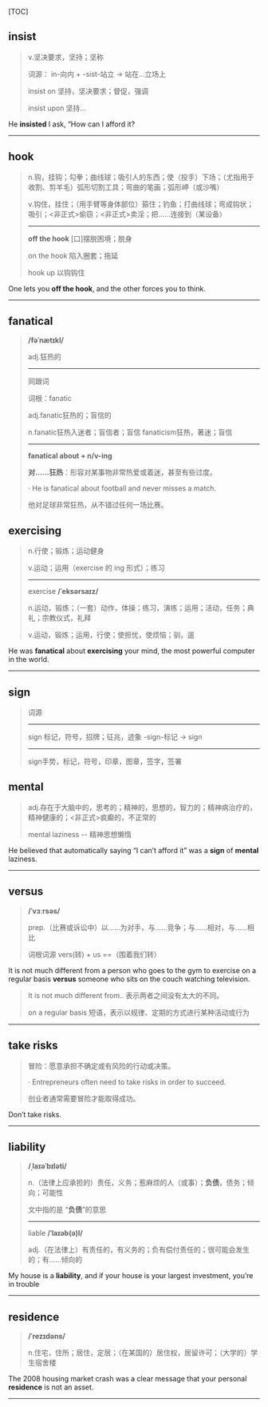 [TOC]

## insist

> v.坚决要求，坚持；坚称
>
> 词源： in-向内 + -sist-站立 → 站在…立场上
>
> insist on 坚持，坚决要求；督促，强调
>
> insist upon 坚持…

He **insisted** I ask, “How can I afford it?

---

## hook

> n.钩，挂钩；勾拳；曲线球；吸引人的东西；使（投手）下场；（尤指用于收割、剪羊毛）弧形切割工具；弯曲的笔画；弧形岬（或沙嘴）
>
> v.钩住，挂住；（用手臂等身体部位）箍住；钓鱼；打曲线球；弯成钩状；吸引；<非正式>偷窃；<非正式>卖淫；把……连接到（某设备）
>
> ---
>
> **off the hook**  [口]摆脱困境；脱身
>
> on the hook 陷入圈套；拖延
>
> hook up 以钩钩住

 One lets you **off the hook**, and the other forces you to think.

---

## fanatical

> **/fəˈnætɪkl/**
>
> adj.狂热的
>
> ---
>
> 同跟词
>
> 词根：fanatic
>
> adj.fanatic狂热的；盲信的
>
> n.fanatic狂热入迷者；盲信者；盲信
> fanaticism狂热，著迷；盲信
>
> ---
>
> **fanatical about + n/v-ing** 
>
> **对……狂热**：形容对某事物非常热爱或着迷，甚至有些过度。
>
> · He is fanatical about football and never misses a match.
>
> 他对足球非常狂热，从不错过任何一场比赛。

## exercising

> n.行使；锻炼；运动健身
>
> v.运动；运用（exercise 的 ing 形式）；练习
>
> ---
>
> exercise **/ˈeksərsaɪz/**
>
> n.运动，锻炼；（一套）动作，体操；练习，演练；运用；活动，任务；典礼；宗教仪式，礼拜
>
> v.运动，锻炼；运用，行使；使担忧，使烦恼；驯，遛

He was **fanatical** about **exercising** your mind, the most powerful computer in the world.

---

## sign

> 词源
>
> ---
>
> sign 标记，符号，招牌；征兆，迹象
> -sign-标记 → sign
>
> ---
>
> sign手势，标记，符号，印章，图章，签字，签署

## mental

> adj.存在于大脑中的，思考的；精神的，思想的，智力的；精神病治疗的，精神健康的；<非正式>疯癫的，不正常的
>
> mental laziness -- 精神思想懒惰

He believed that automatically saying “I can’t afford it” was a **sign** of **mental** laziness.

---

## versus

> **/ˈvɜːrsəs/**
>
> prep.（比赛或诉讼中）以……为对手，与……竞争；与……相对，与……相比
>
> 词根词源 vers(转) + us ==（围着我们转）

It is not much different from a person who goes to the gym to exercise on a regular basis **versus** someone who sits on the couch watching television.

> It is not much different from..  表示两者之间没有太大的不同。
>
> on a regular basis  短语，表示以规律、定期的方式进行某种活动或行为

---

## take risks

> 冒险：愿意承担不确定或有风险的行动或决策。
>
> · Entrepreneurs often need to take risks in order to succeed.
>
> 创业者通常需要冒险才能取得成功。

Don’t take risks.

---

## liability

> **/ˌlaɪəˈbɪləti/**
>
> n.（法律上应承担的）责任，义务；惹麻烦的人（或事）；**负债**，债务；倾向；可能性
>
> 文中指的是 “**负债**”的意思
>
> ---
>
> liable **/ˈlaɪəb(ə)l/**
>
> adj.（在法律上）有责任的，有义务的；负有偿付责任的；很可能会发生的；有……倾向的

My house is a **liability**, and if your house is your largest investment, you’re in trouble

---

## residence

> **/ˈrezɪdəns/**
>
> n.住宅，住所；居住，定居；（在某国的）居住权，居留许可；（大学的）学生宿舍楼

The 2008 housing market crash was a clear message that your personal **residence** is not an asset.

---

